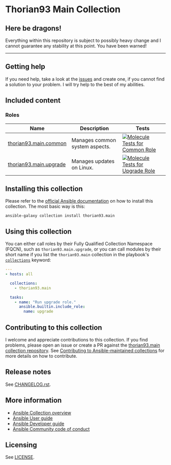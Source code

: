 # Thorian93 Main Collection

## Here be dragons!
Everything within this repository is subject to possibly heavy change
and I cannot guarantee any stability at this point. You have been warned!

---

## Getting help
If you need help, take a look at the [issues](https://github.com/thorian93/main/issues?q=is%3Aissue+is%3Aopen+sort%3Aupdated-desc)
and create one, if you cannot find a solution to your problem.
I will try help to the best of my abilities.

## Included content
### Roles
Name | Description | Tests
--- | --- | ---
[thorian93.main.common](https://github.com/thorian93/main/blob/main/roles/common/README.md)|Manages common system aspects.|[![Molecule Tests for Common Role](https://github.com/thorian93/main/actions/workflows/molecule-role-common.yaml/badge.svg)](https://github.com/thorian93/main/actions/workflows/molecule-role-common.yaml)
[thorian93.main.upgrade](https://github.com/thorian93/main/blob/main/roles/common/README.md)|Manages updates on Linux.|[![Molecule Tests for Upgrade Role](https://github.com/thorian93/main/actions/workflows/molecule-role-upgrade.yaml/badge.svg)](https://github.com/thorian93/main/actions/workflows/molecule-role-upgrade.yaml)

## Installing this collection
Please refer to the [official Ansible documentation](https://docs.ansible.com/ansible/latest/collections_guide/collections_installing.html) on how to install this collection. The most basic way is this:

    ansible-galaxy collection install thorian93.main

## Using this collection
You can either call roles by their Fully Qualified Collection Namespace (FQCN),
such as `thorian93.main.upgrade`, or you can call modules by their short name
if you list the `thorian93.main` collection in the playbook's [`collections`](https://docs.ansible.com/ansible/devel/user_guide/collections_using.html#using-collections-in-playbooks) keyword:

```yaml
---
- hosts: all

  collections:
    - thorian93.main

  tasks:
    - name: "Run upgrade role."
      ansible.builtin.include_role:
        name: upgrade
```

## Contributing to this collection
I welcome and appreciate contributions to this collection.
If you find problems, please open an issue or create a PR against the [thorian93.main collection repository](https://github.com/thorian93/main).
See [Contributing to Ansible-maintained collections](https://docs.ansible.com/ansible/devel/community/contributing_maintained_collections.html#contributing-maintained-collections) for more details on how to contribute.

## Release notes
<!--Add a link to a changelog.rst file or an external docsite to cover this information. -->
See [CHANGELOG.rst](CHANGELOG.rst).

## More information
- [Ansible Collection overview](https://github.com/ansible-collections/overview)
- [Ansible User guide](https://docs.ansible.com/ansible/latest/user_guide/index.html)
- [Ansible Developer guide](https://docs.ansible.com/ansible/latest/dev_guide/index.html)
- [Ansible Community code of conduct](https://docs.ansible.com/ansible/latest/community/code_of_conduct.html)

## Licensing
See [LICENSE](LICENSE).
